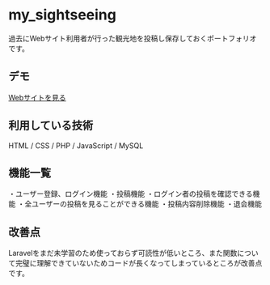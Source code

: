 my_sightseeing
===

過去にWebサイト利用者が行った観光地を投稿し保存しておくポートフォリオです。

## デモ
[Webサイトを見る](https://my-sightseeing-app.herokuapp.com/views/sign-in.php)

## 利用している技術
HTML / CSS / PHP / JavaScript / MySQL

## 機能一覧
・ユーザー登録、ログイン機能
・投稿機能
・ログイン者の投稿を確認できる機能
・全ユーザーの投稿を見ることができる機能
・投稿内容削除機能
・退会機能

## 改善点
Laravelをまだ未学習のため使っておらず可読性が低いところ、また関数について完璧に理解できていないためコードが長くなってしまっているところが改善点です。

